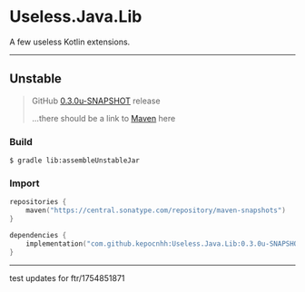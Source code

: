 # Useless.Java.Lib
A few useless Kotlin extensions.

---

## Unstable

> GitHub [0.3.0u-SNAPSHOT](https://github.com/kepocnhh/Useless.Java.Lib/releases/tag/0.2.4u-SNAPSHOT) release
> 
> ...there should be a link to [Maven](https://central.sonatype.com) here

### Build
```
$ gradle lib:assembleUnstableJar
```

### Import
```kotlin
repositories {
    maven("https://central.sonatype.com/repository/maven-snapshots")
}

dependencies {
    implementation("com.github.kepocnhh:Useless.Java.Lib:0.3.0u-SNAPSHOT")
}
```

---
test updates for ftr/1754851871
